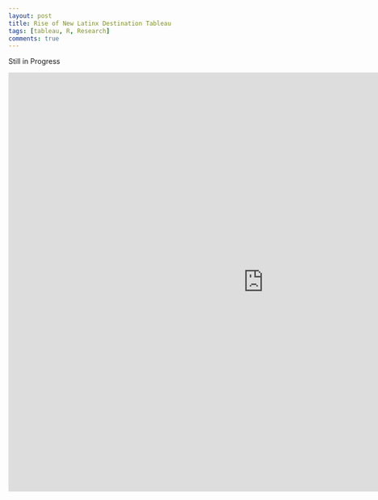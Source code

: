 ```yaml
---
layout: post
title: Rise of New Latinx Destination Tableau
tags: [tableau, R, Research] 
comments: true
---
```



Still in Progress


<iframe seamless frameborder="0" src="https://public.tableau.com/views/LatinxDestination/Story1?:language=en&:display_count=y&publish=yes&:toolbar=n&:origin=viz_share_link&publish=yes&:showVizHome=no" width = '1010' height = '830' ></iframe>




